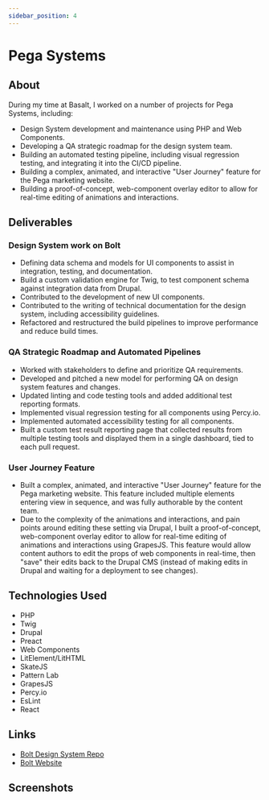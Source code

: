 ```yaml
---
sidebar_position: 4
---
```


# Pega Systems

## About

During my time at Basalt, I worked on a number of projects for Pega Systems, including:

- Design System development and maintenance using PHP and Web Components.
- Developing a QA strategic roadmap for the design system team.
- Building an automated testing pipeline, including visual regression testing, and integrating it into the CI/CD pipeline.
- Building a complex, animated, and interactive "User Journey" feature for the Pega marketing website.
- Building a proof-of-concept, web-component overlay editor to allow for real-time editing of animations and interactions.

## Deliverables

### Design System work on Bolt

- Defining data schema and models for UI components to assist in integration, testing, and documentation.
- Build a custom validation engine for Twig, to test component schema against integration data from Drupal.
- Contributed to the development of new UI components.
- Contributed to the writing of technical documentation for the design system, including accessibility guidelines.
- Refactored and restructured the build pipelines to improve performance and reduce build times.

### QA Strategic Roadmap and Automated Pipelines

- Worked with stakeholders to define and prioritize QA requirements.
- Developed and pitched a new model for performing QA on design system features and changes.
- Updated linting and code testing tools and added additional test reporting formats.
- Implemented visual regression testing for all components using Percy.io.
- Implemented automated accessibility testing for all components.
- Built a custom test result reporting page that collected results from multiple testing tools and displayed them in a single dashboard, tied to each pull request.

### User Journey Feature

- Built a complex, animated, and interactive "User Journey" feature for the Pega marketing website. This feature included multiple elements entering view in sequence, and was fully authorable by the content team.
- Due to the complexity of the animations and interactions, and pain points around editing these setting via Drupal, I built a proof-of-concept, web-component overlay editor to allow for real-time editing of animations and interactions using GrapesJS. This feature would allow content authors to edit the props of web components in real-time, then "save" their edits back to the Drupal CMS (instead of making edits in Drupal and waiting for a deployment to see changes).

## Technologies Used

- PHP
- Twig
- Drupal
- Preact
- Web Components
- LitElement/LitHTML
- SkateJS
- Pattern Lab
- GrapesJS
- Percy.io
- EsLint
- React

## Links

- [Bolt Design System Repo](https://github.com/boltdesignsystem/bolt)
- [Bolt Website](https://boltdesignsystem.com/)

## Screenshots

[//]: # (![Pega]&#40;/img/pega-bolt.png&#41;)

[//]: # (![Pega]&#40;/img/pega-pathways.png&#41;)
[//]: # (![Pega]&#40;/img/pega-web-components.png&#41;)

[//]: # (![Pega]&#40;/img/pega-qa-audit.png&#41;)

[//]: # (![Pega]&#40;/img/pega-qa-implementation.png&#41;)